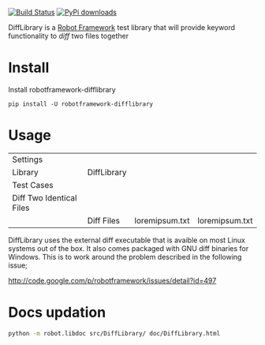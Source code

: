 [![Build Status](https://travis-ci.org/bulkan/robotframework-difflibrary.png?branch=master)](https://travis-ci.org/bulkan/robotframework-difflibrary)
[![PyPi downloads](https://pypip.in/d/robotframework-difflibrary/badge.png)](https://crate.io/packages/robotframework-difflibrary/)


DiffLibrary is a [Robot Framework](http://code.google.com/p/robotframework/)
test library that will provide keyword functionality to _diff_ two files together

Install
=======

Install robotframework-difflibrary

    pip install -U robotframework-difflibrary


Usage
=====

|                           |              |                 |                 |
| :------------------------ | :----------- | :-------------- | :-------------- |
| Settings                  |              |                 |                 |
| Library                   | DiffLibrary  |                 |                 |
| Test Cases                |              |                 |                 |
| Diff Two Identical Files  |              |                 |                 |
|                           | Diff Files   | loremipsum.txt  | loremipsum.txt  |


DiffLibrary uses the external diff executable that is avaible on most Linux systems
out of the box. It also comes packaged with GNU diff binaries for Windows. This is to
work around the problem described in the following issue;

http://code.google.com/p/robotframework/issues/detail?id=497

Docs updation
=============

```Bash
python -m robot.libdoc src/DiffLibrary/ doc/DiffLibrary.html
```
